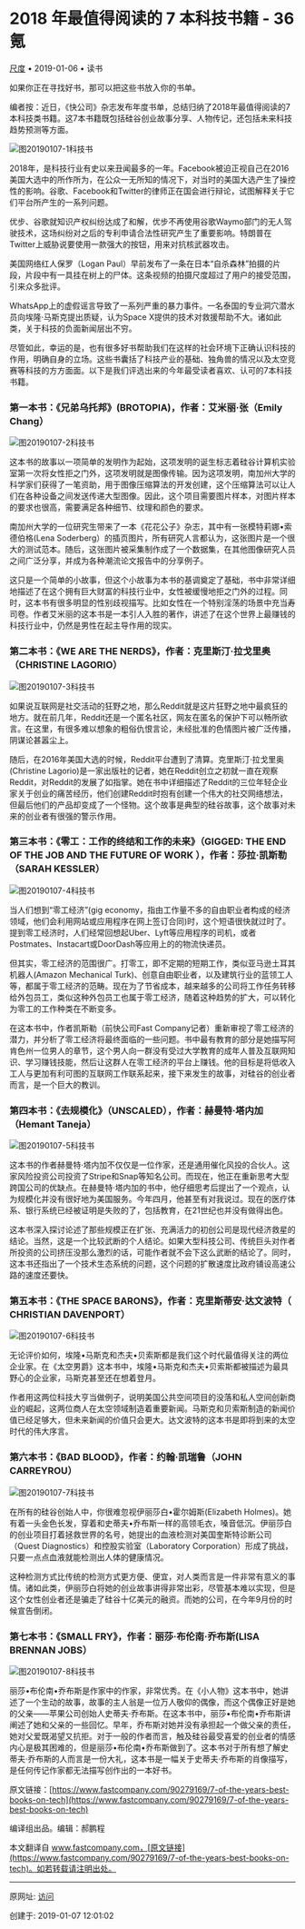 # 2018 年最值得阅读的 7 本科技书籍 - 36氪



[尺度](https://36kr.com/user/15332834) • 2019-01-06 • 读书

​如果你正在寻找好书，那可以把这些书放入你的书单。

编者按：近日，《快公司》杂志发布年度书单，总结归纳了2018年最值得阅读的7本科技类书籍。这7本书籍既包括硅谷创业故事分享、人物传记，还包括未来科技趋势预测等方面。

![图20190107-1科技书](图20190107-1科技书.png)

2018年，是科技行业有史以来丑闻最多的一年。Facebook被迫正视自己在2016美国大选中的所作所为，在公众一无所知的情况下，对当时的美国大选产生了操控性的影响。谷歌、Facebook和Twitter的律师正在国会进行辩论，试图解释关于它们平台所产生的一系列问题。

优步、谷歌就知识产权纠纷达成了和解，优步不再使用谷歌Waymo部门的无人驾驶技术，这场纠纷对之后的专利申请合法性研究产生了重要影响。特朗普在Twitter上威胁说要使用一款强大的按钮，用来对抗核武器攻击。

美国网络红人保罗（Logan Paul）早前发布了一条在日本“自杀森林”拍摄的片段，片段中有一具挂在树上的尸体。这条视频的拍摄尺度超过了用户的接受范围，引来众多批评。

WhatsApp上的虚假谣言导致了一系列严重的暴力事件。一名泰国的专业洞穴潜水员向埃隆·马斯克提出质疑，认为Space X提供的技术对救援帮助不大。诸如此类，关于科技的负面新闻层出不穷。

尽管如此，幸运的是，也有很多好书帮助我们在这样的社会环境下正确认识科技的作用，明确自身的立场。这些书囊括了科技产业的基础、独角兽的情况以及太空竞赛等科技的方方面面。以下是我们评选出来的今年最受读者喜欢、认可的7本科技书籍。

### 第一本书：《兄弟乌托邦》(BROTOPIA)，作者：艾米丽·张（Emily Chang）

![图20190107-2科技书](图20190107-2科技书.png)

这本书的故事以一项简单的发明作为起始，这项发明的诞生标志着硅谷计算机实验室第一次将女性拒之门外，这项发明就是图像传输。因为这项发明，南加州大学的科学家们获得了一笔资助，用于图像压缩算法的开发创建，这个压缩算法可以让人们在各种设备之间发送传递大型图像。因此，这个项目需要图片样本，对图片样本的要求也很高，需要满足各种细节、纹理和颜色的要求。

南加州大学的一位研究生带来了一本《花花公子》杂志，其中有一张模特莉娜•索德伯格(Lena Soderberg）的插页图片，所有研究人言都认为，这张图片是一个很大的测试范本。随后，这张图片被采集制作成了一个数据集，在其他图像研究人员之间广泛分享，并成为各种潮流论文报告中的分享例子。

这只是一个简单的小故事，但这个小故事为本书的基调奠定了基础，书中非常详细地描述了在这个拥有巨大财富的科技行业中，女性被缓慢地拒之门外的过程。同时，这本书有很多明显的性别歧视描写。比如女性在一个特别淫荡的场景中充当寿司卷。作者艾米丽的这本书是一本引人入胜的著作，讲述了在这个世界上最赚钱的科技行业中，仍然是男性在起主导作用的现实。

### 第二本书：《WE ARE THE NERDS》，作者：克里斯汀·拉戈里奥（CHRISTINE LAGORIO）

![图20190107-3科技书](图20190107-3科技书.png)

如果说互联网是社交活动的狂野之地，那么Reddit就是这片狂野之地中最疯狂的地方。就在前几年，Reddit还是一个匿名社区，网友在匿名的保护下可以畅所欲言。在这里，有很多难以想象的粗俗仇恨言论，未经批准的色情图片被广泛传播，阴谋论甚嚣尘上。

随后，在2016年美国大选的时候，Reddit平台遭到了清算。克里斯汀·拉戈里奥(Christine Lagorio)是一家出版社的记者，她在Reddit创立之初就一直在观察Reddit，对Reddit的发展了如指掌。她在书中详细描述了Reddit的三位年轻企业家关于创业的痛苦经历，他们创建Reddit时抱有创建一个伟大的社交网络想法，但最后他们的产品却变成了一个怪物。这个故事是典型的硅谷故事，这个故事对未来的创业者有很强的警示作用。

### 第三本书：《零工：工作的终结和工作的未来》（GIGGED: THE END OF THE JOB AND THE FUTURE OF WORK ），作者：莎拉·凯斯勒（SARAH KESSLER）

![图20190107-4科技书](图20190107-4科技书.png)

当人们想到“零工经济”(gig economy，指由工作量不多的自由职业者构成的经济领域，他们会利用网站或应用程序在网上签订合同)时，这个短语很快就过时了。提到零工经济时，人们经常回想起Uber、Lyft等应用程序的司机，或者Postmates、Instacart或DoorDash等应用上的的物流快递员。

但其实，零工经济的范围很广。打零工，即不定期的短期工作，类似亚马逊土耳其机器人(Amazon Mechanical Turk)、创意自由职业者，以及建筑行业的蓝领工人等，都属于零工经济的范畴。现在为了节省成本，越来越多的公司将工作任务转移给外包员工，类似这种外包员工也属于零工经济，随着这种趋势的扩大，可以转化为零工的工作种类在不断变多。

在这本书中，作者凯斯勒（前快公司Fast Company记者）重新审视了零工经济的潜力，并分析了零工经济将最终面临的一些问题。书中最有教育的部分是她描写阿肯色州一位男人的章节，这个男人向一群没有受过大学教育的成年人普及互联网知识、学习赚钱技能，然后让这群人在零工经济的平台上赚钱。他的目标是将低收入工人与更加有利可图的互联网工作联系起来，接下来发生的故事，对硅谷的创业者而言，是一个巨大的教训。

### 第四本书：《去规模化》（UNSCALED），作者：赫曼特·塔内加（Hemant Taneja）

![图20190107-5科技书](图20190107-5科技书.png)

这本书的作者赫曼特·塔内加不仅仅是一位作家，还是通用催化风投的合伙人。这家风险投资公司投资了Stripe和Snap等知名公司。而现在，他正在重新思考大型跨国公司的优缺点。在赫曼特·塔内加的书中，他仔细思考后提出了一个观点，认为规模化并没有很好地为美国服务。今年四月，他甚至有对我说过。现在的医疗体系、银行系统已经被证明是失败的了，包括教育，在21世纪也并没有做得出色。

这本书深入探讨论述了那些规模正在扩张、充满活力的初创公司是现代经济救星的结论。当然，这是一个比较武断的个人结论。如果大型科技公司、传统巨头对作者所投资的公司挤压没那么激烈的话，可能作者就不会下这么武断的结论了。同时，这本书还指出了一个技术生态系统的问题，这个问题的扩散速度比政府铺设高速公路的速度还要快。

### 第五本书：《THE SPACE BARONS》，作者：克里斯蒂安·达文波特（ CHRISTIAN DAVENPORT）

![图20190107-6科技书](图20190107-6科技书.png)

无论评价如何，埃隆•马斯克和杰夫•贝索斯都是我们这个时代最值得关注的两位企业家。在《太空男爵》这本书中，埃隆•马斯克和杰夫•贝索斯都被描述为最具野心的企业家，马斯克甚至还在想着登月。

作者用这两位科技大亨当做例子，说明美国公共空间项目的没落和私人空间创新商业的崛起，这两位商人在太空领域制造着重要新闻。马斯克和贝索斯制造的新闻价值已经足够大，但未来新闻的价值只会更大。达文波特的这本书是即将到来的太空时代的伟大序言。

### 第六本书：《BAD BLOOD》，作者：约翰·凯瑞鲁（JOHN CARREYROU）

![图20190107-7科技书](图20190107-7科技书.png)

在所有的硅谷创始人中，你很难忽视伊丽莎白•霍尔姆斯(Elizabeth Holmes)。她有着一头金色长发，穿着和史蒂夫•乔布斯一样的高领毛衣，嗓音低沉。伊丽莎白的创业项目打着拯救世界的名号，她提出的血液检测对美国奎斯特诊断公司（Quest Diagnostics）和控股实验室（Laboratory Corporation）形成了挑战，只要一点点血液就能检测出人体的健康情况。

这种检测方式比传统的检测方式更方便、便宜，对人类而言是一件非常有意义的事情。诸如此类，伊丽莎白将她的创业故事讲得非常出彩，尽管基本难以实现，但是这个女性创业者还是骗走了硅谷十亿美元的融资。而她的公司，在今年9月份的时候宣告倒闭。

### 第七本书：《SMALL FRY》，作者：丽莎·布伦南·乔布斯(LISA BRENNAN JOBS）

![图20190107-8科技书](图20190107-8科技书.png)

丽莎•布伦南•乔布斯是作家中的作家，非常优秀。在《小人物》这本书中，她讲述了一个生动的故事，故事的主人翁是一位万人敬仰的偶像，而这个偶像正好是她的父亲——苹果公司创始人史蒂夫·乔布斯。在这本书中，丽莎•布伦南•乔布斯讲阐述了她和父亲的一些回忆。早年，乔布斯对她并没有承担起一个做父亲的责任，她对父爱既渴望又抗拒。对于一般的作者而言，触及硅谷最受喜爱的创业者的情感内心是极其困难的，但是丽莎•布伦南•乔布斯做到了。这本书对于所有想了解史蒂夫·乔布斯的人而言是一份大礼，这本书是一幅关于史蒂夫·乔布斯的肖像描写，是任何传记作家都无法描写创作出的一本好书。

原文链接：[https://www.fastcompany.com/90279169/7-of-the-years-best-books-on-tech](https://www.fastcompany.com/90279169/7-of-the-years-best-books-on-tech)

编译组出品。编辑：郝鹏程

本文翻译自 www.fastcompany.com，[原文链接](https://www.fastcompany.com/90279169/7-of-the-years-best-books-on-tech)。如若转载请注明出处。

---------------------------------------------------


原网址: [访问](https://36kr.com/p/5169084.html)

创建于: 2019-01-07 12:01:02
